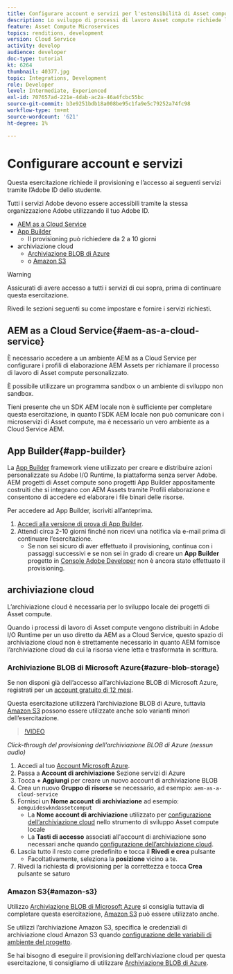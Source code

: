 ```yaml
---
title: Configurare account e servizi per l'estensibilità di Asset compute
description: Lo sviluppo di processi di lavoro Asset compute richiede l’accesso ad account e servizi, tra cui AEM as a Cloud Service, Generatore di app e archiviazione cloud forniti da Microsoft o Amazon.
feature: Asset Compute Microservices
topics: renditions, development
version: Cloud Service
activity: develop
audience: developer
doc-type: tutorial
kt: 6264
thumbnail: 40377.jpg
topic: Integrations, Development
role: Developer
level: Intermediate, Experienced
exl-id: 707657ad-221e-4dab-ac2a-46a4fcbc55bc
source-git-commit: b3e9251bdb18a008be95c1fa9e5c79252a74fc98
workflow-type: tm+mt
source-wordcount: '621'
ht-degree: 1%

---
```


# Configurare account e servizi

Questa esercitazione richiede il provisioning e l’accesso ai seguenti servizi tramite l’Adobe ID dello studente.

Tutti i servizi Adobe devono essere accessibili tramite la stessa organizzazione Adobe utilizzando il tuo Adobe ID.

+ [AEM as a Cloud Service](#aem-as-a-cloud-service)
+ [App Builder](#app-builder)
   + Il provisioning può richiedere da 2 a 10 giorni
+ archiviazione cloud
   + [Archiviazione BLOB di Azure](https://azure.microsoft.com/en-us/services/storage/blobs/)
   + o [Amazon S3](https://aws.amazon.com/s3/?did=ft_card&amp;trk=ft_card)

>[!WARNING]
>
>Assicurati di avere accesso a tutti i servizi di cui sopra, prima di continuare questa esercitazione.
> 
> Rivedi le sezioni seguenti su come impostare e fornire i servizi richiesti.

## AEM as a Cloud Service{#aem-as-a-cloud-service}

È necessario accedere a un ambiente AEM as a Cloud Service per configurare i profili di elaborazione AEM Assets per richiamare il processo di lavoro di Asset compute personalizzato.

È possibile utilizzare un programma sandbox o un ambiente di sviluppo non sandbox.

Tieni presente che un SDK AEM locale non è sufficiente per completare questa esercitazione, in quanto l’SDK AEM locale non può comunicare con i microservizi di Asset compute, ma è necessario un vero ambiente as a Cloud Service AEM.

## App Builder{#app-builder}

La [App Builder](https://developer.adobe.com/app-builder/) framework viene utilizzato per creare e distribuire azioni personalizzate su Adobe I/O Runtime, la piattaforma senza server Adobe. AEM progetti di Asset compute sono progetti App Builder appositamente costruiti che si integrano con AEM Assets tramite Profili elaborazione e consentono di accedere ed elaborare i file binari delle risorse.

Per accedere ad App Builder, iscriviti all’anteprima.

1. [Accedi alla versione di prova di App Builder](https://developer.adobe.com/app-builder/trial/).
1. Attendi circa 2-10 giorni finché non ricevi una notifica via e-mail prima di continuare l’esercitazione.
   + Se non sei sicuro di aver effettuato il provisioning, continua con i passaggi successivi e se non sei in grado di creare un __App Builder__ progetto in [Console Adobe Developer](https://developer.adobe.com/console/) non è ancora stato effettuato il provisioning.

## archiviazione cloud

L’archiviazione cloud è necessaria per lo sviluppo locale dei progetti di Asset compute.

Quando i processi di lavoro di Asset compute vengono distribuiti in Adobe I/O Runtime per un uso diretto da AEM as a Cloud Service, questo spazio di archiviazione cloud non è strettamente necessario in quanto AEM fornisce l’archiviazione cloud da cui la risorsa viene letta e trasformata in scrittura.

### Archiviazione BLOB di Microsoft Azure{#azure-blob-storage}

Se non disponi già dell’accesso all’archiviazione BLOB di Microsoft Azure, registrati per un [account gratuito di 12 mesi](https://azure.microsoft.com/en-us/free/).

Questa esercitazione utilizzerà l’archiviazione BLOB di Azure, tuttavia [Amazon S3](#amazon-s3) possono essere utilizzate anche solo varianti minori dell’esercitazione.

>[!VIDEO](https://video.tv.adobe.com/v/40377?quality=12&learn=on)

_Click-through del provisioning dell’archiviazione BLOB di Azure (nessun audio)_

1. Accedi al tuo [Account Microsoft Azure](https://azure.microsoft.com/en-us/account/).
1. Passa a __Account di archiviazione__ Sezione servizi di Azure
1. Tocca __+ Aggiungi__ per creare un nuovo account di archiviazione BLOB
1. Crea un nuovo __Gruppo di risorse__ se necessario, ad esempio: `aem-as-a-cloud-service`
1. Fornisci un __Nome account di archiviazione__ ad esempio: `aemguideswkndassetcomput`
   + La __Nome account di archiviazione__  utilizzato per [configurazione dell’archiviazione cloud](../develop/environment-variables.md) nello strumento di sviluppo Asset compute locale
   + La __Tasti di accesso__ associati all&#39;account di archiviazione sono necessari anche quando [configurazione dell’archiviazione cloud](../develop/environment-variables.md).
1. Lascia tutto il resto come predefinito e tocca il __Rivedi e crea__ pulsante
   + Facoltativamente, seleziona la __posizione__ vicino a te.
1. Rivedi la richiesta di provisioning per la correttezza e tocca __Crea__ pulsante se saturo

### Amazon S3{#amazon-s3}

Utilizzo [Archiviazione BLOB di Microsoft Azure](#azure-blob-storage) si consiglia tuttavia di completare questa esercitazione, [Amazon S3](https://aws.amazon.com/s3/?did=ft_card&amp;trk=ft_card) può essere utilizzato anche.

Se utilizzi l’archiviazione Amazon S3, specifica le credenziali di archiviazione cloud Amazon S3 quando [configurazione delle variabili di ambiente del progetto](../develop/environment-variables.md#amazon-s3).

Se hai bisogno di eseguire il provisioning dell’archiviazione cloud per questa esercitazione, ti consigliamo di utilizzare [Archiviazione BLOB di Azure](#azure-blob-storage).
